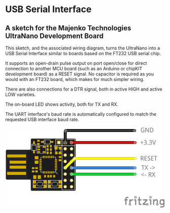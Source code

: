 USB Serial Interface
====================

A sketch for the Majenko Technologies UltraNano Development Board
-----------------------------------------------------------------

This sketch, and the associated wiring diagram, turns the UltraNano
into a USB Serial Interface similar to boards based on the FT232
USB serial chip.

It supports an open-drain pulse output on port open/close for direct
connection to another MCU board (such as an Arduino or chipKIT
development board) as a RESET signal.  No capacitor is required as
you would with an FT232 board, which makes for much simpler wiring.

There are also connections for a DTR signal, both in active HIGH and
active LOW varieties.

The on-board LED shows activity, both for TX and RX.

The UART interface's baud rate is automatically configured to match
the requested USB interface baud rate.

![Wiring Diagram](Fritzing/USB%20Serial%20Interface.png?raw=true)
